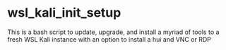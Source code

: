 # wsl_kali_init_setup
This is a bash script to update, upgrade, and install a myriad of tools to a fresh WSL Kali instance with an option to install a hui and VNC or RDP 
